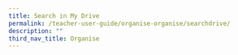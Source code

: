 ```yaml
---
title: Search in My Drive
permalink: /teacher-user-guide/organise-organise/searchdrive/
description: ""
third_nav_title: Organise
---
```

